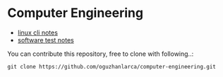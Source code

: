 # Computer Engineering

* [linux cli notes](https://github.com/oguzhanlarca/computer-engineering/blob/master/linux.md)
* [software test notes](https://github.com/oguzhanlarca/computer-engineering/blob/master/software_test/README.md)

You can contribute this repository, free to clone with following..:
```
git clone https://github.com/oguzhanlarca/computer-engineering.git
```
